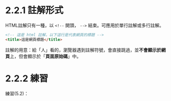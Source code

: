 # 2.2.1 註解形式

HTML註解只有一種，以 `<!--` 開頭， `-->` 結束。可應用於單行註解或多行註解。

```html
<!-- 這是 html 註解，以下這行是代表網頁的標題 -->
<title>這是網頁標題</title>
```

註解的用意：給「人」看的，瀏覽器遇到註解符號，會直接跳過，並**不會顯示於網頁**上，但會顯示於「**頁面原始碼**」中。

# 2.2.2 練習

練習\(5.2\)：

